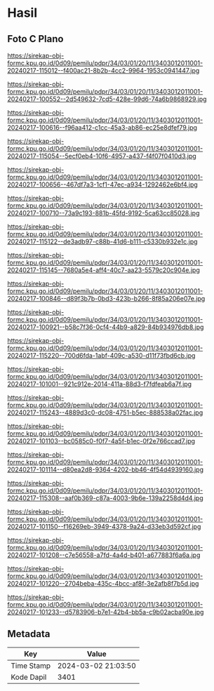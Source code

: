 # Hasil

## Foto C Plano

https://sirekap-obj-formc.kpu.go.id/0d09/pemilu/pdpr/34/03/01/20/11/3403012011001-20240217-115012--f400ac21-8b2b-4cc2-9964-1953c0941447.jpg

https://sirekap-obj-formc.kpu.go.id/0d09/pemilu/pdpr/34/03/01/20/11/3403012011001-20240217-100552--2d549632-7cd5-428e-99d6-74a6b9868929.jpg

https://sirekap-obj-formc.kpu.go.id/0d09/pemilu/pdpr/34/03/01/20/11/3403012011001-20240217-100616--f96aa412-c1cc-45a3-ab86-ec25e8dfef79.jpg

https://sirekap-obj-formc.kpu.go.id/0d09/pemilu/pdpr/34/03/01/20/11/3403012011001-20240217-115054--5ecf0eb4-10f6-4957-a437-f4f07f0410d3.jpg

https://sirekap-obj-formc.kpu.go.id/0d09/pemilu/pdpr/34/03/01/20/11/3403012011001-20240217-100656--467df7a3-1cf1-47ec-a934-1292462e6bf4.jpg

https://sirekap-obj-formc.kpu.go.id/0d09/pemilu/pdpr/34/03/01/20/11/3403012011001-20240217-100710--73a9c193-881b-45fd-9192-5ca63cc85028.jpg

https://sirekap-obj-formc.kpu.go.id/0d09/pemilu/pdpr/34/03/01/20/11/3403012011001-20240217-115122--de3adb97-c88b-41d6-b111-c5330b932e1c.jpg

https://sirekap-obj-formc.kpu.go.id/0d09/pemilu/pdpr/34/03/01/20/11/3403012011001-20240217-115145--7680a5e4-aff4-40c7-aa23-5579c20c904e.jpg

https://sirekap-obj-formc.kpu.go.id/0d09/pemilu/pdpr/34/03/01/20/11/3403012011001-20240217-100846--d89f3b7b-0bd3-423b-b266-8f85a206e07e.jpg

https://sirekap-obj-formc.kpu.go.id/0d09/pemilu/pdpr/34/03/01/20/11/3403012011001-20240217-100921--b58c7f36-0cf4-44b9-a829-84b934976db8.jpg

https://sirekap-obj-formc.kpu.go.id/0d09/pemilu/pdpr/34/03/01/20/11/3403012011001-20240217-115220--700d6fda-1abf-409c-a530-d11f73fbd6cb.jpg

https://sirekap-obj-formc.kpu.go.id/0d09/pemilu/pdpr/34/03/01/20/11/3403012011001-20240217-101001--921c912e-2014-411a-88d3-f7fdfeab6a7f.jpg

https://sirekap-obj-formc.kpu.go.id/0d09/pemilu/pdpr/34/03/01/20/11/3403012011001-20240217-115243--4889d3c0-dc08-4751-b5ec-888538a02fac.jpg

https://sirekap-obj-formc.kpu.go.id/0d09/pemilu/pdpr/34/03/01/20/11/3403012011001-20240217-101103--bc0585c0-f0f7-4a5f-b1ec-0f2e766ccad7.jpg

https://sirekap-obj-formc.kpu.go.id/0d09/pemilu/pdpr/34/03/01/20/11/3403012011001-20240217-101114--d80ea2d8-9364-4202-bb46-4f54d4939160.jpg

https://sirekap-obj-formc.kpu.go.id/0d09/pemilu/pdpr/34/03/01/20/11/3403012011001-20240217-115308--aaf0b369-c87a-4003-9b6e-139a2258d4d4.jpg

https://sirekap-obj-formc.kpu.go.id/0d09/pemilu/pdpr/34/03/01/20/11/3403012011001-20240217-101150--f16269eb-3949-4378-9a24-d33eb3d592cf.jpg

https://sirekap-obj-formc.kpu.go.id/0d09/pemilu/pdpr/34/03/01/20/11/3403012011001-20240217-101208--c7e56558-a7fd-4a4d-b401-a677883f6a6a.jpg

https://sirekap-obj-formc.kpu.go.id/0d09/pemilu/pdpr/34/03/01/20/11/3403012011001-20240217-101220--2704beba-435c-4bcc-af8f-3e2afb8f7b5d.jpg

https://sirekap-obj-formc.kpu.go.id/0d09/pemilu/pdpr/34/03/01/20/11/3403012011001-20240217-101233--d5783906-b7e1-42b4-bb5a-c9b02acba90e.jpg


## Metadata

| Key        | Value               |
| ---------- | ------------------- |
| Time Stamp | 2024-03-02 21:03:50 |
| Kode Dapil | 3401                |



